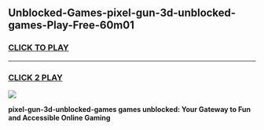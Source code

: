 
## Unblocked-Games-pixel-gun-3d-unblocked-games-Play-Free-60m01
<h3>
<a href="https://premium76.site?title=pixel-gun-3d-unblocked-games&ref=24M">CLICK TO PLAY</a></h3>
<hr>

<h3>
<a href="https://premium76.site?title=pixel-gun-3d-unblocked-games&ref=24M">CLICK 2 PLAY</a>
  
</h3>

<a href="https://premium76.site?title=pixel-gun-3d-unblocked-games&ref=24M"><img src="https://clearcache.store/games.png"></a>


**pixel-gun-3d-unblocked-games games unblocked: Your Gateway to Fun and Accessible Online Gaming**
